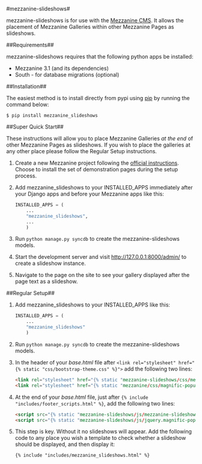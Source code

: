 #mezzanine-slideshows#

mezzanine-slideshows is for use with the [Mezzanine CMS](http://mezzanine.jupo.org/). It allows the placement of 
Mezzanine Galleries within other Mezzanine Pages as slideshows.


##Requirements##

mezzanine-slideshows requires that the following python apps be installed:

* Mezzanine 3.1 (and its dependencies)
* South - for database migrations (optional)

##Installation##

The easiest method is to install directly from pypi using [pip](http://www.pip-installer.org/) by 
running the command below:

    $ pip install mezzanine_slideshows

##Super Quick Start##

These instructions will allow you to place Mezzanine Galleries *at the end* of other Mezzanine Pages as slideshows.
If you wish to place the galleries at any other place please follow the Regular Setup instructions.

1. Create a new Mezzanine project following the [official instructions](http://mezzanine.jupo.org/docs/overview.html#installation).
Choose to install the set of demonstration pages during the setup process.

1. Add mezzanine_slideshows to your INSTALLED_APPS immediately after your Django apps and before 
   your Mezzanine apps like this:

    ```python
    INSTALLED_APPS = (
        ...
        "mezzanine_slideshows",
        ...
        )
    ```

1. Run `python manage.py syncdb` to create the mezzanine-slideshows models.

1. Start the development server and visit http://127.0.0.1:8000/admin/ to create a slideshow instance.

1. Navigate to the page on the site to see your gallery displayed after the page text as a slideshow.


##Regular Setup##

1. Add mezzanine_slideshows to your INSTALLED_APPS like this:

    ```python
    INSTALLED_APPS = (
        ...
        "mezzanine_slideshows"
        )
    ```

1. Run `python manage.py syncdb` to create the mezzanine-slideshows models.

1. In the header of your *base.html* file after ``<link rel="stylesheet" href="{% static "css/bootstrap-theme.css" %}">``
add the following two lines:
    ```html
    <link rel="stylesheet" href="{% static "mezzanine-slideshows/css/mezzanine-slideshow.css" %}">
    <link rel="stylesheet" href="{% static "mezzanine/css/magnific-popup.css" %}">
    ```

1. At the end of your *base.html* file, just after `{% include "includes/footer_scripts.html" %}`, add the following
two lines:
    ```html
    <script src="{% static "mezzanine-slideshows/js/mezzanine-slideshow.js" %}"></script>
    <script src="{% static "mezzanine-slideshows/js/jquery.magnific-popup.js" %}"></script>
    ```

1. This step is key. Without it no slideshows will appear. Add the following code to any place you wish a template to 
check whether a slideshow should be displayed, and then display it:
    ```django
    {% include "includes/mezzanine_slideshows.html" %}
    ```